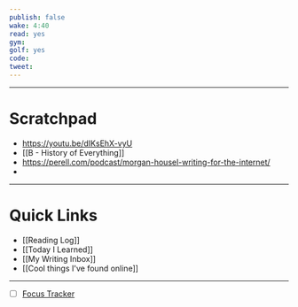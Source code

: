 ```yaml
---
publish: false
wake: 4:40
read: yes
gym:
golf: yes
code:
tweet:
---
```

***
# Scratchpad
- https://youtu.be/dIKsEhX-vyU
- [[B - History of Everything]]
- https://perell.com/podcast/morgan-housel-writing-for-the-internet/
- 



---
# Quick Links
- [[Reading Log]]
- [[Today I Learned]]
- [[My Writing Inbox]]
- [[Cool things I've found online]]

***
- [ ] [Focus Tracker](https://docs.google.com/spreadsheets/d/18ZL9CSRxE2z7pTKcaPGe3749GMO9Ov2UjVsRMQqShBk/edit#gid=696776801)